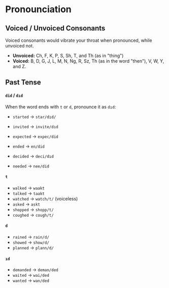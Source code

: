 # Pronounciation

## Voiced / Unvoiced Consonants

Voiced consonants would vibrate your throat when pronounced, while unvoiced not. 

* **Unvoiced:** Ch, F, K, P, S, Sh, T, and Th (as in "thing")
* **Voiced:** B, D, G, J, L, M, N, Ng, R, Sz, Th (as in the word "then"), V, W, Y, and Z.

## Past Tense

#### `did` / `dıd`

When the word ends with `t` or `d`, pronounce it as `dıd`:

* `started` -> `star/dıd/`
* `invited` -> `invite/dıd`
* `expected` -> `expec/did`

* `ended` -> `en/did`
* `decided` -> `deci/dıd`
* `needed` -> `nee/did`

#### `t`

* `walked` -> `waakt`
* `talked` -> `taakt` 
* `watched` -> `watch/t/` (voiceless)
* `asked` -> `askt` 
* `shopped` -> `shopp/t/`
* `coughed` -> `cough/t/`

#### `d`

* `rained` -> `rain/d/`
* `showed` -> `show/d/`
* `planned` -> `plann/d/`

#### `ıd`

* `demanded` -> `deman/ded`
* `waited` -> `wai/ded`
* `wanted` -> `wan/ded`
